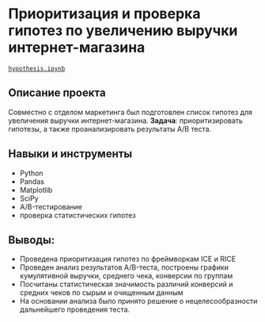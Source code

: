 # Приоритизация и проверка гипотез по увеличению выручки интернет-магазина
<code>[hypothesis.ipynb](https://github.com/AleksandrK86/practicum/blob/main/hypothesis/hypothesis.ipynb)
</code>

## Описание проекта
Совместно с отделом маркетинга был подготовлен список гипотез для увеличения выручки интернет-магазина. 
**Задача**: приоритизировать гипотезы, а также проанализировать результаты А/В теста.

## Навыки и инструменты

* Python
* Pandas
* Matplotlib
* SciPy
* A/B-тестирование
* проверка статистических гипотез

##  **Выводы:**
* Проведена приоритизация гипотез по фреймворкам ICE и RICE
* Проведен анализ результатов A/B-теста, построены графики кумулятивной выручки, среднего чека,
конверсии по группам
* Посчитаны статистическая значимость различий конверсий и средних чеков по сырым и очищенным данным
* На основании анализа было принято решение о нецелесообразности дальнейшего проведения теста.
